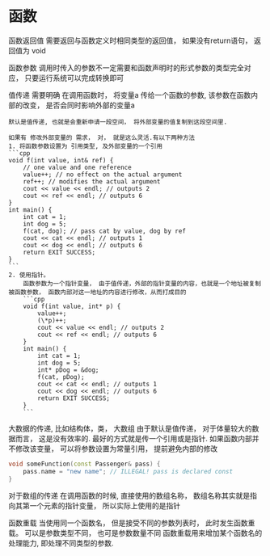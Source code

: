 # 函数

函数返回值
    需要返回与函数定义时相同类型的返回值， 如果没有return语句， 返回值为 void

函数参数
    调用时传入的参数不一定需要和函数声明时的形式参数的类型完全对应， 只要运行系统可以完成转换即可

值传递
    需要明确 在调用函数时， 将变量a 传给一个函数的参数, 该参数在函数内部的改变， 是否会同时影响外部的变量a

    默认是值传递, 也就是会重新申请一段空间， 将外部变量的值复制到这段空间里.

    如果有 修改外部变量的 需求， 对， 就是这么灵活.有以下两种方法
    1. 将函数参数设置为 引用类型, 及外部变量的一个引用
    ```cpp
    void f(int value, int& ref) {
        // one value and one reference
        value++; // no effect on the actual argument
        ref++; // modifies the actual argument
        cout << value << endl; // outputs 2
        cout << ref << endl; // outputs 6
    }
    int main() {
        int cat = 1;
        int dog = 5;
        f(cat, dog); // pass cat by value, dog by ref
        cout << cat << endl; // outputs 1
        cout << dog << endl; // outputs 6
        return EXIT SUCCESS;
    }
    ```
    2. 使用指针。
        函数参数为一个指针变量， 由于值传递，外部的指针变量的内容，也就是一个地址被复制被函数参数， 函数内部对这一地址的内容进行修改，从而打成目的
        ```cpp
        void f(int value, int* p) {
            value++;
            (\*p)++;
            cout << value << endl; // outputs 2
            cout << ref << endl; // outputs 6
        }
        int main() {
            int cat = 1;
            int dog = 5;
            int* pDog = &dog;
            f(cat, pDog);
            cout << cat << endl; // outputs 1
            cout << dog << endl; // outputs 6
            return EXIT SUCCESS;
        }
        ```

大数据的传递, 比如结构体，类， 大数组
由于默认是值传递， 对于体量较大的数据而言， 这是没有效率的.
最好的方式就是传一个引用或是指针.
如果函数内部并不修改该变量， 可以将参数设置为常量引用， 提前避免内部的修改
```cpp
void someFunction(const Passenger& pass) {
    pass.name = "new name"; // ILLEGAL! pass is declared const
}
```

对于数组的传递
    在调用函数的时候, 直接使用的数组名称， 数组名称其实就是指向其第一个元素的指针变量， 所以实际上使用的是指针

函数重载
    当使用同一个函数名， 但是接受不同的参数列表时， 此时发生函数重载。
    可以是参数类型不同， 也可是参数数量不同
    函数重载用来增加某个函数名的处理能力, 即处理不同类型的参数.
